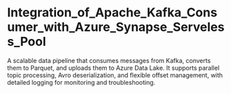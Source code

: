 # Integration_of_Apache_Kafka_Consumer_with_Azure_Synapse_Serveless_Pool
A scalable data pipeline that consumes messages from Kafka, converts them to Parquet, and uploads them to Azure Data Lake. It supports parallel topic processing, Avro deserialization, and flexible offset management, with detailed logging for monitoring and troubleshooting.

